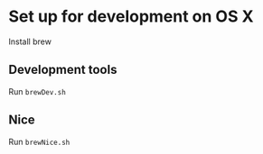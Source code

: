 # Set up for development on OS X

Install brew

## Development tools

Run `brewDev.sh`

## Nice

Run `brewNice.sh`